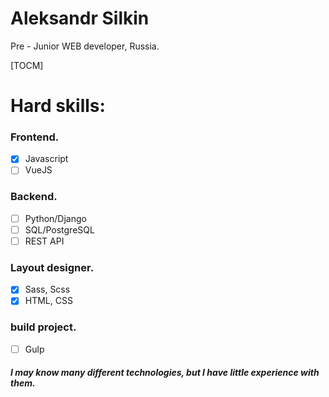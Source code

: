 #  Aleksandr Silkin  
Pre - Junior WEB developer, Russia.

[TOCM]

# Hard skills: 

### Frontend. 

- [x] Javascript
- [ ] VueJS

### Backend.

- [ ] Python/Django
- [ ] SQL/PostgreSQL
- [ ] REST API

### Layout designer.

- [x] Sass, Scss
- [x] HTML, CSS

### build project.

- [ ] Gulp

##### I may know many different technologies, but I have little experience with them.
